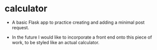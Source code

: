# calculator
- A basic Flask app to practice creating and adding a minimal post request.

- In the future I would like to incorporate a front end onto this piece of work, to be styled like an actual calculator.



